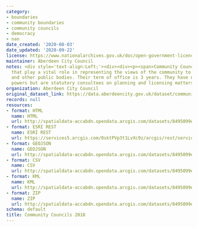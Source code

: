 ```yaml
---
category:
- boundaries
- community boundaries
- community councils
- democracy
- nan
date_created: '2020-08-03'
date_updated: '2020-09-22'
license: https://www.nationalarchives.gov.uk/doc/open-government-licence/version/3/
maintainer: Aberdeen City Council
notes: <div style='text-align:Left;'><div><div><p><span>Community Councils are bodies
  that play a vital role in representing the views of the community to local authorities
  and other public bodies. Their term of office is 3 years. They have no executive
  powers but are statutory consultees on planning and licensing matters.</span></p></div></div></div>
organization: Aberdeen City Council
original_dataset_link: https://data.aberdeencity.gov.uk/dataset/community-councils-20181
records: null
resources:
- format: HTML
  name: HTML
  url: http://spatialdata-accabdn.opendata.arcgis.com/datasets/8495099e41234f03ba6679f1236f2749_0
- format: ESRI REST
  name: ESRI REST
  url: https://services5.arcgis.com/0sktPVp3t1LvXc9z/arcgis/rest/services/Community_Councils_2018/FeatureServer/0
- format: GEOJSON
  name: GEOJSON
  url: http://spatialdata-accabdn.opendata.arcgis.com/datasets/8495099e41234f03ba6679f1236f2749_0.geojson?outSR={"latestWkid":27700,"wkid":27700}
- format: CSV
  name: CSV
  url: http://spatialdata-accabdn.opendata.arcgis.com/datasets/8495099e41234f03ba6679f1236f2749_0.csv?outSR={"latestWkid":27700,"wkid":27700}
- format: KML
  name: KML
  url: http://spatialdata-accabdn.opendata.arcgis.com/datasets/8495099e41234f03ba6679f1236f2749_0.kml?outSR={"latestWkid":27700,"wkid":27700}
- format: ZIP
  name: ZIP
  url: http://spatialdata-accabdn.opendata.arcgis.com/datasets/8495099e41234f03ba6679f1236f2749_0.zip?outSR={"latestWkid":27700,"wkid":27700}
schema: default
title: Community Councils 2018
---
```

